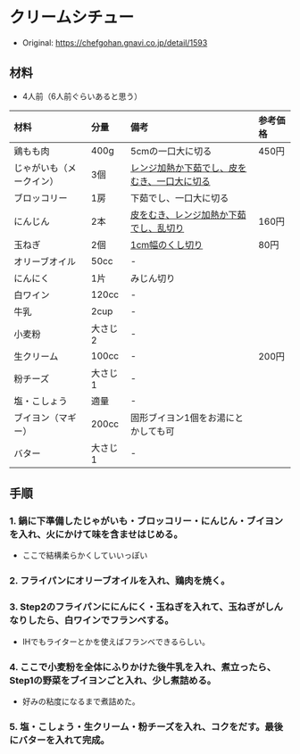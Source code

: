 # クリームシチュー
* Original: https://chefgohan.gnavi.co.jp/detail/1593

## 材料
* 4人前（6人前ぐらいあると思う）

| 材料 | 分量 | 備考 | 参考価格 |
|:---|:---|:---|:---|
| 鶏もも肉 | 400g | 5cmの一口大に切る | 450円 |
| じゃがいも（メークイン） | 3個 | [レンジ加熱か下茹でし、皮をむき、一口大に切る](https://kumiko-jp.com/archives/66550.html) |
| ブロッコリー | 1房 | 下茹でし、一口大に切る |
| にんじん | 2本 | [皮をむき、レンジ加熱か下茹でし、乱切り](https://kumiko-jp.com/archives/135056.html) | 160円 |
| 玉ねぎ | 2個 | [1cm幅のくし切り](https://cookpad.com/cooking_basics/14297) | 80円 |
| オリーブオイル | 50cc | - |
| にんにく | 1片 | みじん切り |
| 白ワイン | 120cc | - |
| 牛乳 | 2cup | - |
| 小麦粉 | 大さじ2 | - |
| 生クリーム | 100cc | - | 200円 |
| 粉チーズ | 大さじ1 | - |
| 塩・こしょう | 適量 | - |
| ブイヨン（マギー） | 200cc | 固形ブイヨン1個をお湯にとかしても可 |
| バター | 大さじ1 | - |

## 手順
### 1.  鍋に下準備したじゃがいも・ブロッコリー・にんじん・ブイヨンを入れ、火にかけて味を含ませはじめる。
  * ここで結構柔らかくしていいっぽい

### 2. フライパンにオリーブオイルを入れ、鶏肉を焼く。

### 3. Step2のフライパンににんにく・玉ねぎを入れて、玉ねぎがしんなりしたら、白ワインでフランベする。
  * IHでもライターとかを使えばフランベできるらしい。

### 4. ここで小麦粉を全体にふりかけた後牛乳を入れ、煮立ったら、Step1の野菜をブイヨンごと入れ、少し煮詰める。
  * 好みの粘度になるまで煮詰めた。

### 5. 塩・こしょう・生クリーム・粉チーズを入れ、コクをだす。最後にバターを入れて完成。
